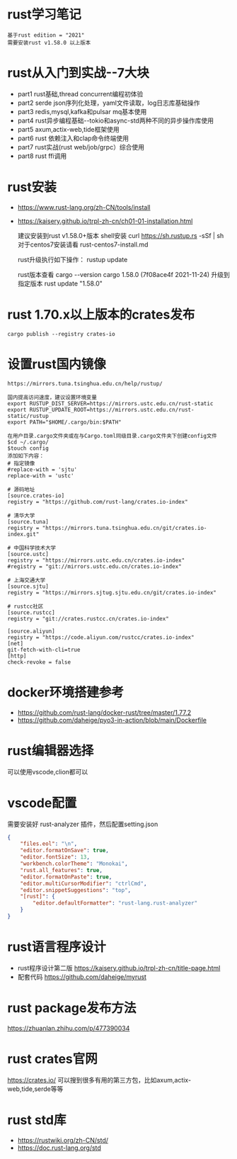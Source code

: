# rust学习笔记

    基于rust edition = "2021" 
    需要安装rust v1.58.0 以上版本

# rust从入门到实战--7大块

- part1 rust基础,thread concurrent编程初体验
- part2 serde json序列化处理，yaml文件读取，log日志库基础操作
- part3 redis,mysql,kafka和pulsar mq基本使用
- part4 rust异步编程基础--tokio和async-std两种不同的异步操作库使用
- part5 axum,actix-web,tide框架使用
- part6 rust 依赖注入和clap命令终端使用
- part7 rust实战(rust web/job/grpc）综合使用
- part8 rust ffi调用

# rust安装

- https://www.rust-lang.org/zh-CN/tools/install
- https://kaisery.github.io/trpl-zh-cn/ch01-01-installation.html

  建议安装到rust v1.58.0+版本
  shell安装
  curl https://sh.rustup.rs -sSf | sh
  对于centos7安装请看 rust-centos7-install.md

  rust升级执行如下操作：
  rustup update

  rust版本查看
  cargo --version
  cargo 1.58.0 (7f08ace4f 2021-11-24)
  升级到指定版本 rust update "1.58.0"

# rust 1.70.x以上版本的crates发布

```shell
cargo publish --registry crates-io
```

# 设置rust国内镜像

    https://mirrors.tuna.tsinghua.edu.cn/help/rustup/

	国内提高访问速度，建议设置环境变量 
    export RUSTUP_DIST_SERVER=https://mirrors.ustc.edu.cn/rust-static
    export RUSTUP_UPDATE_ROOT=https://mirrors.ustc.edu.cn/rust-static/rustup
    export PATH="$HOME/.cargo/bin:$PATH"

	在用户目录.cargo文件夹或在与Cargo.toml同级目录.cargo文件夹下创建config文件
	$cd ~/.cargo/
	$touch config
	添加如下内容：
	# 指定镜像
    #replace-with = 'sjtu'
    replace-with = 'ustc'
    
    # 源码地址
    [source.crates-io]
    registry = "https://github.com/rust-lang/crates.io-index"
    
    # 清华大学
    [source.tuna]
    registry = "https://mirrors.tuna.tsinghua.edu.cn/git/crates.io-index.git"
    
    # 中国科学技术大学
    [source.ustc]
    registry = "https://mirrors.ustc.edu.cn/crates.io-index"
    #registry = "git://mirrors.ustc.edu.cn/crates.io-index"
    
    # 上海交通大学
    [source.sjtu]
    registry = "https://mirrors.sjtug.sjtu.edu.cn/git/crates.io-index"
    
    # rustcc社区
    [source.rustcc]
    registry = "git://crates.rustcc.cn/crates.io-index"
    
    [source.aliyun]
    registry = "https://code.aliyun.com/rustcc/crates.io-index"
    [net]
    git-fetch-with-cli=true
    [http]
    check-revoke = false

# docker环境搭建参考

- https://github.com/rust-lang/docker-rust/tree/master/1.77.2
- https://github.com/daheige/pyo3-in-action/blob/main/Dockerfile

# rust编辑器选择

可以使用vscode,clion都可以

# vscode配置

需要安装好 rust-analyzer 插件，然后配置setting.json

``` json
{
    "files.eol": "\n",
    "editor.formatOnSave": true,
    "editor.fontSize": 13,
    "workbench.colorTheme": "Monokai",
    "rust.all_features": true,
    "editor.formatOnPaste": true,
    "editor.multiCursorModifier": "ctrlCmd",
    "editor.snippetSuggestions": "top",
    "[rust]": {
        "editor.defaultFormatter": "rust-lang.rust-analyzer"
    }
}
```

# rust语言程序设计

- rust程序设计第二版 https://kaisery.github.io/trpl-zh-cn/title-page.html
- 配套代码 https://github.com/daheige/myrust

# rust package发布方法

https://zhuanlan.zhihu.com/p/477390034

# rust crates官网

https://crates.io/
可以搜到很多有用的第三方包，比如axum,actix-web,tide,serde等等

# rust std库

- https://rustwiki.org/zh-CN/std/
- https://doc.rust-lang.org/std
